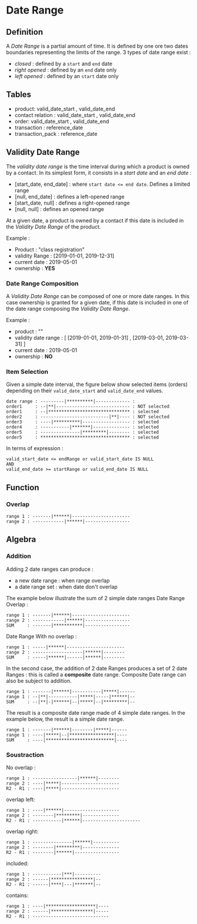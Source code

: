 # Date Range

## Definition 

A *Date Range* is a partial amount of time. It is defined by one ore two dates boundaries representing the limits of the range. 3 types of date range exist :

- *closed* : defined by a `start` and `end` date
- *right opened* : defined by an `end` date only
- *left opened* : defined by an `start` date only

## Tables

- product: valid_date_start , valid_date_end
- contact relation : valid_date_start , valid_date_end
- order: valid_date_start , valid_date_end
- transaction : reference_date
- transaction_pack : reference_date

## Validity Date Range

The *validity date range* is the time interval during which a product is owned by a contact. In its simplest form, it consists in a *start date* and an *end date* :
- [start_date, end_date] : where `start date <= end date`. Defines a limited range
- [null, end_date] : defines a left-opened range
- [start_date, null] : defines a right-opened range
- [null, null] : defines an opened range


At a given date, a product is owned by a contact if this date is included in the *Validity Date Range* of the product.

Example :
- Product : "class registration"
- validity Range : [2019-01-01, 2019-12-31]
- current date : 2019-05-01
- ownership : **YES**

### Date Range Composition

A *Validity Date Range* can be composed of one or more date ranges. In this case ownership is granted for a given date, if this date is included in one of the date range composing the *Validity Date Range*.

Example :
- product : ""
- validity date range : [ [2019-01-01, 2019-01-31] , [2019-03-01, 2019-03-31] ]
- current date : 2019-05-01
- ownership : **NO**

### Item Selection

Given a simple date interval, the figure below show selected items (orders) depending on their `valid_date_start` and `valid_date_end` values.

```
date range : ---------|**********|------------- :
order1     : --|**|---------------------------- : NOT selected
order1     : --|******************************* : selected
order2     : --------------------------|**|---- : NOT selected
order3     : ----|**********|------------------ : selected
order4     : -----------|*******|-------------- : selected
order5     : ---------------|*********|-------- : selected
order5     : ********************************** : selected
```

In terms of expression :

```
valid_start_date <= endRange or valid_start_date IS NULL
AND
valid_end_date >= startRange or valid_end_date IS NULL
```
## Function

### Overlap

```
range 1 : -------|******|----------------------
range 2 : ------------|******|-----------------
```


## Algebra

### Addition

Adding 2 date ranges can produce :
- a new date range : when range overlap
- a date range set : when date don't overlap

The example below illustrate the sum of 2 simple date ranges
Date Range Overlap :
```
range 1 : -------|******|----------------------
range 2 : ------------|******|-----------------
SUM     : -------|***********|-----------------
```

Date Range With no overlap :
```
range 1 : -----|******|----------------------
range 2 : -------------------|******|--------
SUM     : -----|******|------|******|--------
```

In the second case, the addition of 2 date Ranges produces a set of 2 date Ranges : this is called a **composite** date range.
Composite Date range can also be subject to addition.

```
range 1 : -------|******|-----------|*****|------
range 1 : --|**|-----------|*****|-----|******|--
SUM     : --|**|-|******|--|*****|--|*********|--
```
The result is a composite date range made of 4 simple date ranges. In the example below, the result is a simple date range.
```
range 1 : -------|******|--------|*****|------
range 1 : ----|*****|--|*****************|----
SUM     : ----|**************************|----
```



### Soustraction

No overlap :
```
range 1 : -----------------|******|--------
range 2 : ----|*****|----------------------
R2 - R1 : ----|*****|----------------------
```
overlap left:
```
range 1 : ----|******|---------------------
range 2 : --------|*********|--------------
R2 - R1 : -----------|******|----------------------
```
overlap right:
```
range 1 : ---------------|******|----------
range 2 : --------|*********|--------------
R2 - R1 : --------|******|-----------------
```
included:
```
range 1 : -----------|***|----------
range 2 : ------|****************|--
R2 - R1 : ------|****|---|*******|--
```
contains:
```
range 1 : ----|*******************|----
range 2 : ------|****************|-----
R2 - R1 : -----------------------------
```



